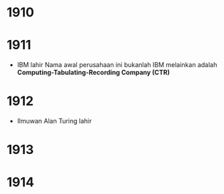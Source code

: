 # 1910
# 1911
- IBM lahir
	Nama awal perusahaan ini bukanlah IBM melainkan adalah **Computing-Tabulating-Recording Company (CTR)**
# 1912
- Ilmuwan Alan Turing lahir
# 1913
# 1914
